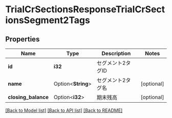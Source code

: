 # TrialCrSectionsResponseTrialCrSectionsSegment2Tags

## Properties

Name | Type | Description | Notes
------------ | ------------- | ------------- | -------------
**id** | **i32** | セグメント2タグID | 
**name** | Option<**String**> | セグメント2タグ名 | [optional]
**closing_balance** | Option<**i32**> | 期末残高 | [optional]

[[Back to Model list]](../README.md#documentation-for-models) [[Back to API list]](../README.md#documentation-for-api-endpoints) [[Back to README]](../README.md)


